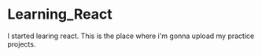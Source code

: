 # Learning_React
I started learing react. This is the place where i'm gonna upload my practice projects. 
